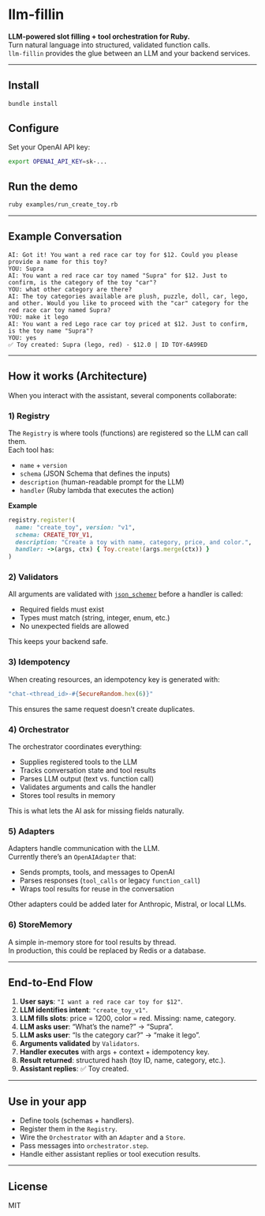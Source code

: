 # llm-fillin

**LLM-powered slot filling + tool orchestration for Ruby.**  
Turn natural language into structured, validated function calls.  
`llm-fillin` provides the glue between an LLM and your backend services.

---

## Install
```bash
bundle install
```

## Configure
Set your OpenAI API key:
```bash
export OPENAI_API_KEY=sk-...
```

## Run the demo
```bash
ruby examples/run_create_toy.rb
```

---

## Example Conversation

```text
AI: Got it! You want a red race car toy for $12. Could you please provide a name for this toy?
YOU: Supra
AI: You want a red race car toy named "Supra" for $12. Just to confirm, is the category of the toy "car"?
YOU: what other category are there?
AI: The toy categories available are plush, puzzle, doll, car, lego, and other. Would you like to proceed with the "car" category for the red race car toy named Supra?
YOU: make it lego
AI: You want a red Lego race car toy priced at $12. Just to confirm, is the toy name "Supra"?
YOU: yes
✅ Toy created: Supra (lego, red) - $12.0 | ID TOY-6A99ED
```

---

## How it works (Architecture)

When you interact with the assistant, several components collaborate:

### 1) Registry
The `Registry` is where tools (functions) are registered so the LLM can call them.  
Each tool has:
- `name` + `version`
- `schema` (JSON Schema that defines the inputs)
- `description` (human-readable prompt for the LLM)
- `handler` (Ruby lambda that executes the action)

**Example**
```ruby
registry.register!(
  name: "create_toy", version: "v1",
  schema: CREATE_TOY_V1,
  description: "Create a toy with name, category, price, and color.",
  handler: ->(args, ctx) { Toy.create!(args.merge(ctx)) }
)
```

### 2) Validators
All arguments are validated with [`json_schemer`](https://github.com/davishmcclurg/json_schemer) before a handler is called:
- Required fields must exist
- Types must match (string, integer, enum, etc.)
- No unexpected fields are allowed

This keeps your backend safe.

### 3) Idempotency
When creating resources, an idempotency key is generated with:
```ruby
"chat-<thread_id>-#{SecureRandom.hex(6)}"
```
This ensures the same request doesn’t create duplicates.

### 4) Orchestrator
The orchestrator coordinates everything:
- Supplies registered tools to the LLM
- Tracks conversation state and tool results
- Parses LLM output (text vs. function call)
- Validates arguments and calls the handler
- Stores tool results in memory

This is what lets the AI ask for missing fields naturally.

### 5) Adapters
Adapters handle communication with the LLM.  
Currently there’s an `OpenAIAdapter` that:
- Sends prompts, tools, and messages to OpenAI
- Parses responses (`tool_calls` or legacy `function_call`)
- Wraps tool results for reuse in the conversation

Other adapters could be added later for Anthropic, Mistral, or local LLMs.

### 6) StoreMemory
A simple in-memory store for tool results by thread.  
In production, this could be replaced by Redis or a database.

---

## End-to-End Flow
1. **User says**: `"I want a red race car toy for $12"`.
2. **LLM identifies intent**: `"create_toy_v1"`.
3. **LLM fills slots**: price = 1200, color = red. Missing: name, category.
4. **LLM asks user**: “What’s the name?” → “Supra”.
5. **LLM asks user**: “Is the category car?” → “make it lego”.
6. **Arguments validated** by `Validators`.
7. **Handler executes** with args + context + idempotency key.
8. **Result returned**: structured hash (toy ID, name, category, etc.).
9. **Assistant replies**: ✅ Toy created.

---

## Use in your app
- Define tools (schemas + handlers).
- Register them in the `Registry`.
- Wire the `Orchestrator` with an `Adapter` and a `Store`.
- Pass messages into `orchestrator.step`.
- Handle either assistant replies or tool execution results.

---

## License
MIT
